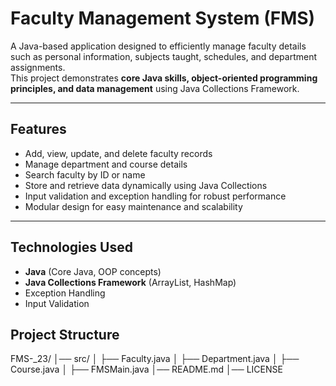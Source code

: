 # Faculty Management System (FMS)

A Java-based application designed to efficiently manage faculty details such as personal information, subjects taught, schedules, and department assignments.  
This project demonstrates **core Java skills, object-oriented programming principles, and data management** using Java Collections Framework.

---

## Features
- Add, view, update, and delete faculty records
- Manage department and course details
- Search faculty by ID or name
- Store and retrieve data dynamically using Java Collections
- Input validation and exception handling for robust performance
- Modular design for easy maintenance and scalability

---

##  Technologies Used
- **Java** (Core Java, OOP concepts)
- **Java Collections Framework** (ArrayList, HashMap)
- Exception Handling
- Input Validation

## Project Structure
FMS-_23/
│── src/
│ ├── Faculty.java
│ ├── Department.java
│ ├── Course.java
│ ├── FMSMain.java
│── README.md
│── LICENSE
